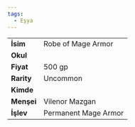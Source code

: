 ```yaml
---
tags:
  - Eşya
---  
```

  
|  |  |  
|---|---|  
| **İsim** | Robe of Mage Armor|  
| **Okul** | |  
| **Fiyat** | 500 gp|  
| **Rarity** | Uncommon|  
| **Kimde** | |  
| **Menşei** | Vilenor Mazgan|  
| **İşlev** | Permanent Mage Armor|  

